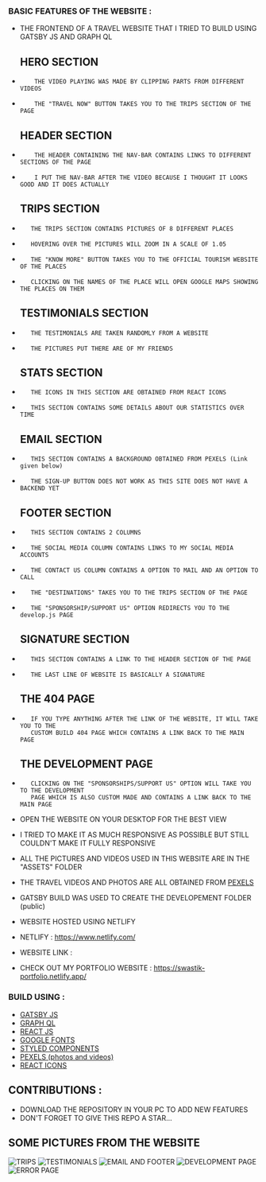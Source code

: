### BASIC FEATURES OF THE WEBSITE : 
- THE FRONTEND OF A TRAVEL WEBSITE THAT I TRIED TO BUILD USING GATSBY JS AND GRAPH QL
    ## HERO SECTION
-         THE VIDEO PLAYING WAS MADE BY CLIPPING PARTS FROM DIFFERENT VIDEOS
-         THE "TRAVEL NOW" BUTTON TAKES YOU TO THE TRIPS SECTION OF THE PAGE
    ## HEADER SECTION
-         THE HEADER CONTAINING THE NAV-BAR CONTAINS LINKS TO DIFFERENT SECTIONS OF THE PAGE
-         I PUT THE NAV-BAR AFTER THE VIDEO BECAUSE I THOUGHT IT LOOKS GOOD AND IT DOES ACTUALLY
    ## TRIPS SECTION
-        THE TRIPS SECTION CONTAINS PICTURES OF 8 DIFFERENT PLACES
-        HOVERING OVER THE PICTURES WILL ZOOM IN A SCALE OF 1.05
-        THE "KNOW MORE" BUTTON TAKES YOU TO THE OFFICIAL TOURISM WEBSITE OF THE PLACES
-        CLICKING ON THE NAMES OF THE PLACE WILL OPEN GOOGLE MAPS SHOWING THE PLACES ON THEM
    ## TESTIMONIALS SECTION
-        THE TESTIMONIALS ARE TAKEN RANDOMLY FROM A WEBSITE
-        THE PICTURES PUT THERE ARE OF MY FRIENDS
    ## STATS SECTION
-        THE ICONS IN THIS SECTION ARE OBTAINED FROM REACT ICONS
-        THIS SECTION CONTAINS SOME DETAILS ABOUT OUR STATISTICS OVER TIME
    ## EMAIL SECTION
-        THIS SECTION CONTAINS A BACKGROUND OBTAINED FROM PEXELS (Link given below)
-        THE SIGN-UP BUTTON DOES NOT WORK AS THIS SITE DOES NOT HAVE A BACKEND YET
    ## FOOTER SECTION
-        THIS SECTION CONTAINS 2 COLUMNS
-        THE SOCIAL MEDIA COLUMN CONTAINS LINKS TO MY SOCIAL MEDIA ACCOUNTS
-        THE CONTACT US COLUMN CONTAINS A OPTION TO MAIL AND AN OPTION TO CALL
-        THE "DESTINATIONS" TAKES YOU TO THE TRIPS SECTION OF THE PAGE
-        THE "SPONSORSHIP/SUPPORT US" OPTION REDIRECTS YOU TO THE develop.js PAGE
    ## SIGNATURE SECTION
-        THIS SECTION CONTAINS A LINK TO THE HEADER SECTION OF THE PAGE
-        THE LAST LINE OF WEBSITE IS BASICALLY A SIGNATURE
    ## THE 404 PAGE
-        IF YOU TYPE ANYTHING AFTER THE LINK OF THE WEBSITE, IT WILL TAKE YOU TO THE 
         CUSTOM BUILD 404 PAGE WHICH CONTAINS A LINK BACK TO THE MAIN PAGE
    ## THE DEVELOPMENT PAGE
-        CLICKING ON THE "SPONSORSHIPS/SUPPORT US" OPTION WILL TAKE YOU TO THE DEVELOPMENT 
         PAGE WHICH IS ALSO CUSTOM MADE AND CONTAINS A LINK BACK TO THE MAIN PAGE

- OPEN THE WEBSITE ON YOUR DESKTOP FOR THE BEST VIEW
- I TRIED TO MAKE IT AS MUCH RESPONSIVE AS POSSIBLE BUT STILL COULDN'T MAKE IT FULLY RESPONSIVE

- ALL THE PICTURES AND VIDEOS USED IN THIS WEBSITE ARE IN THE "ASSETS" FOLDER
- THE TRAVEL VIDEOS AND PHOTOS ARE ALL OBTAINED FROM [PEXELS](https://www.pexels.com/)

- GATSBY BUILD WAS USED TO CREATE THE DEVELOPEMENT FOLDER (public)
- WEBSITE HOSTED USING NETLIFY

- NETLIFY : https://www.netlify.com/
- WEBSITE LINK : 

- CHECK OUT MY PORTFOLIO WEBSITE : https://swastik-portfolio.netlify.app/

### BUILD USING :
- [GATSBY JS](https://www.gatsbyjs.com/)
- [GRAPH QL](https://graphql.org/)
- [REACT JS](https://reactjs.org/)
- [GOOGLE FONTS](https://fonts.google.com/)
- [STYLED COMPONENTS](https://styled-components.com/)
- [PEXELS (photos and videos)](https://www.pexels.com/)
- [REACT ICONS](https://react-icons.github.io/react-icons/)


## CONTRIBUTIONS : 
- DOWNLOAD THE REPOSITORY IN YOUR PC TO ADD NEW FEATURES
- DON'T FORGET TO GIVE THIS REPO A STAR...

## SOME PICTURES FROM THE WEBSITE

![TRIPS](https://user-images.githubusercontent.com/69300297/127906361-d9e9914c-05b9-4b17-8a7c-594c97295470.PNG)
![TESTIMONIALS](https://user-images.githubusercontent.com/69300297/127906548-dd21038e-aeba-49b2-9d23-3123848bab39.PNG)
![EMAIL AND FOOTER](https://user-images.githubusercontent.com/69300297/127906563-b18843cd-61c1-4c5e-87a9-db34ea87bb2a.PNG)
![DEVELOPMENT PAGE](https://user-images.githubusercontent.com/69300297/127906556-f67b61cb-1dbd-4cfa-a9b2-eabb5df5300b.PNG)
![ERROR PAGE](https://user-images.githubusercontent.com/69300297/127906571-d49833d3-dad2-4a66-af37-9b21b72cdebe.PNG)

